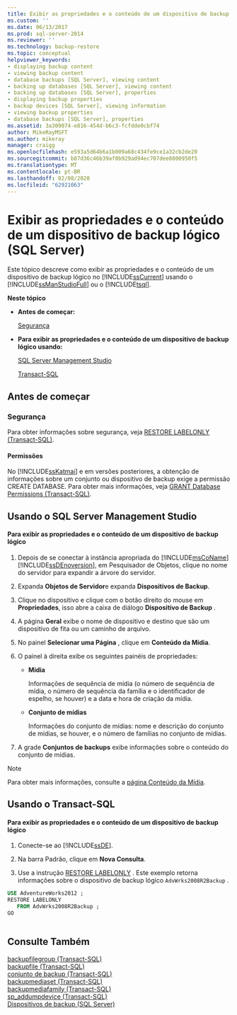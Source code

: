 ```yaml
---
title: Exibir as propriedades e o conteúdo de um dispositivo de backup lógico (SQL Server) | Microsoft Docs
ms.custom: ''
ms.date: 06/13/2017
ms.prod: sql-server-2014
ms.reviewer: ''
ms.technology: backup-restore
ms.topic: conceptual
helpviewer_keywords:
- displaying backup content
- viewing backup content
- database backups [SQL Server], viewing content
- backing up databases [SQL Server], viewing content
- backing up databases [SQL Server], properties
- displaying backup properties
- backup devices [SQL Server], viewing information
- viewing backup properties
- database backups [SQL Server], properties
ms.assetid: 3a309074-e816-454d-b6c3-fcfdde0cbf74
author: MikeRayMSFT
ms.author: mikeray
manager: craigg
ms.openlocfilehash: e593a5d64b6a1b009a68c434fe9ce1a32cb2de20
ms.sourcegitcommit: b87d36c46b39af8b929ad94ec707dee8800950f5
ms.translationtype: MT
ms.contentlocale: pt-BR
ms.lasthandoff: 02/08/2020
ms.locfileid: "62921063"
---
```

# <a name="view-the-properties-and-contents-of-a-logical-backup-device-sql-server"></a>Exibir as propriedades e o conteúdo de um dispositivo de backup lógico (SQL Server)
  Este tópico descreve como exibir as propriedades e o conteúdo de um dispositivo de backup lógico no [!INCLUDE[ssCurrent](../../includes/sscurrent-md.md)] usando o [!INCLUDE[ssManStudioFull](../../includes/ssmanstudiofull-md.md)] ou o [!INCLUDE[tsql](../../includes/tsql-md.md)].  
  
 **Neste tópico**  
  
-   **Antes de começar:**  
  
     [Segurança](#Security)  
  
-   **Para exibir as propriedades e o conteúdo de um dispositivo de backup lógico usando:**  
  
     [SQL Server Management Studio](#SSMSProcedure)  
  
     [Transact-SQL](#TsqlProcedure)  
  
##  <a name="BeforeYouBegin"></a> Antes de começar  
  
###  <a name="Security"></a> Segurança  
 Para obter informações sobre segurança, veja [RESTORE LABELONLY &#40;Transact-SQL&#41;](/sql/t-sql/statements/restore-statements-labelonly-transact-sql).  
  
####  <a name="Permissions"></a> Permissões  
 No [!INCLUDE[ssKatmai](../../includes/sskatmai-md.md)] e em versões posteriores, a obtenção de informações sobre um conjunto ou dispositivo de backup exige a permissão CREATE DATABASE. Para obter mais informações, veja [GRANT Database Permissions &#40;Transact-SQL&#41;](/sql/t-sql/statements/grant-database-permissions-transact-sql).  
  
##  <a name="SSMSProcedure"></a> Usando o SQL Server Management Studio  
  
#### <a name="to-view-the-properties-and-contents-of-a-logical-backup-device"></a>Para exibir as propriedades e o conteúdo de um dispositivo de backup lógico  
  
1.  Depois de se conectar à instância apropriada do [!INCLUDE[msCoName](../../includes/msconame-md.md)] [!INCLUDE[ssDEnoversion](../../includes/ssdenoversion-md.md)], em Pesquisador de Objetos, clique no nome do servidor para expandir a árvore do servidor.  
  
2.  Expanda **Objetos de Servidor**e expanda **Dispositivos de Backup**.  
  
3.  Clique no dispositivo e clique com o botão direito do mouse em **Propriedades**, isso abre a caixa de diálogo **Dispositivo de Backup** .  
  
4.  A página **Geral** exibe o nome de dispositivo e destino que são um dispositivo de fita ou um caminho de arquivo.  
  
5.  No painel **Selecionar uma Página** , clique em **Conteúdo da Mídia**.  
  
6.  O painel à direita exibe os seguintes painéis de propriedades:  
  
    -   **Mídia**  
  
         Informações de sequência de mídia (o número de sequência de mídia, o número de sequência da família e o identificador de espelho, se houver) e a data e hora de criação da mídia.  
  
    -   **Conjunto de mídias**  
  
         Informações do conjunto de mídias: nome e descrição do conjunto de mídias, se houver, e o número de famílias no conjunto de mídias.  
  
7.  A grade **Conjuntos de backups** exibe informações sobre o conteúdo do conjunto de mídias.  
  
> [!NOTE]  
>  Para obter mais informações, consulte a [página Conteúdo da Mídia](backup-device-media-contents-page.md).  
  
##  <a name="TsqlProcedure"></a> Usando o Transact-SQL  
  
#### <a name="to-view-the-properties-and-contents-of-a-logical-backup-device"></a>Para exibir as propriedades e o conteúdo de um dispositivo de backup lógico  
  
1.  Conecte-se ao [!INCLUDE[ssDE](../../includes/ssde-md.md)].  
  
2.  Na barra Padrão, clique em **Nova Consulta**.  
  
3.  Use a instrução [RESTORE LABELONLY](/sql/t-sql/statements/restore-statements-labelonly-transact-sql) . Este exemplo retorna informações sobre o dispositivo de backup lógico `AdvWrks2008R2Backup` .  
  
```sql  
USE AdventureWorks2012 ;  
RESTORE LABELONLY  
   FROM AdvWrks2008R2Backup ;  
GO  
  
```  
  
## <a name="see-also"></a>Consulte Também  
 [backupfilegroup &#40;Transact-SQL&#41;](/sql/relational-databases/system-tables/backupfilegroup-transact-sql)   
 [backupfile &#40;Transact-SQL&#41;](/sql/relational-databases/system-tables/backupfile-transact-sql)   
 [conjunto de backup &#40;Transact-SQL&#41;](/sql/relational-databases/system-tables/backupset-transact-sql)   
 [backupmediaset &#40;Transact-SQL&#41;](/sql/relational-databases/system-tables/backupmediaset-transact-sql)   
 [backupmediafamily &#40;Transact-SQL&#41;](/sql/relational-databases/system-tables/backupmediafamily-transact-sql)   
 [sp_addumpdevice &#40;Transact-SQL&#41;](/sql/relational-databases/system-stored-procedures/sp-addumpdevice-transact-sql)   
 [Dispositivos de backup &#40;SQL Server&#41;](backup-devices-sql-server.md)  
  
  
